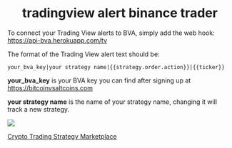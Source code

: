 <h1 align="center">tradingview alert binance trader</h1>

To connect your Trading View alerts to BVA, simply add the web hook: https://api-bva.herokuapp.com/tv

The format of the Trading View alert text should be:

```your_bva_key|your strategy name|{{strategy.order.action}}|{{ticker}}```

**your_bva_key** is your BVA key you can find after signing up at https://bitcoinvsaltcoins.com

**your strategy name** is the name of your strategy name, changing it will track a new strategy.

[![](tradingview-alert.png)](https://bitcoinvsaltcoins.com)


<a href="https://bitcoinvsalts.com" target="_new">Crypto Trading Strategy Marketplace</a>